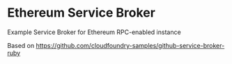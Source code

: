 # Ethereum Service Broker

Example Service Broker for Ethereum RPC-enabled instance

Based on https://github.com/cloudfoundry-samples/github-service-broker-ruby
